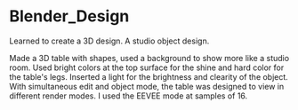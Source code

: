 # Blender_Design
Learned to create a 3D design. A studio object design. 

Made a 3D table with shapes, used a background to show more like a studio room. Used bright colors at the top surface for the shine and hard color for the table's legs. Inserted a light for the brightness and clearity of the object. With simultaneous edit and object mode, the table was designed to view in different render modes. I used the EEVEE mode at samples of 16. 
